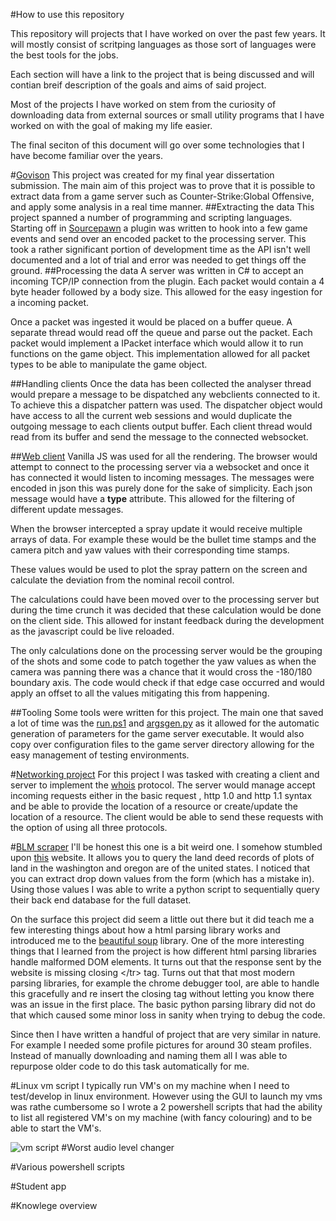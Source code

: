 #How to use this repository

This repository will projects that I have worked on over the past 
few years. It will mostly consist of scritping languages as those
sort of languages were the best tools for the jobs.

Each section will have a link to the project that is being discussed
and will contian breif description of the goals and aims of said project.

Most of the projects I have worked on stem from the curiosity of downloading
data from external sources or small utility programs that I have worked on with
the goal of making my life easier.

The final seciton of this document will go over some technologies that I have
become familiar over the years. 

#[Govison](../GoVision)
This project was created for my final year dissertation submission. The
main aim of this project was to prove that it is possible to extract data
from a game server such as Counter-Strike:Global Offensive, and apply some
analysis in a real time manner.
##Extracting the data
This project spanned a number of programming and scripting languages. 
Starting off in [Sourcepawn](https://wiki.alliedmods.net/Introduction_to_SourcePawn_1.7) a plugin was written to hook into a few game events 
and send over an encoded packet to the processing server. This took a rather
significant portion of development time as the API isn't well documented and a 
lot of trial and error was needed to get things off the ground.
##Processing the data
A server was written in C# to accept an incoming TCP/IP connection from
the plugin. Each packet would contain a 4 byte header followed by a body
size. This allowed for the easy ingestion for a incoming packet.

Once a packet was ingested it would be placed on a buffer queue. A separate
thread would read off the queue and parse out the packet. Each packet would
implement a IPacket interface which would allow it to run functions on the game
object. This implementation allowed for all packet types to be able to
manipulate the game object.

##Handling clients
Once the data has been collected the analyser thread would prepare a message
to be dispatched any webclients connected to it. To achieve this a dispatcher
pattern was used. The dispatcher object would have access to all the current
web sessions and would duplicate the outgoing message to each clients output buffer.
Each client thread would read from its buffer and send the message to the
connected websocket.

##[Web client](../GoVision/GoVisionWeb/)
Vanilla JS was used for all the rendering. The browser would attempt to connect
to the processing server via a websocket and once it has connected it would
listen to incoming messages. The messages were encoded in json this was purely 
done for the sake of simplicity. Each json message would have a **type** attribute.
This allowed for the filtering of different update messages.

When the browser intercepted a spray update it would receive multiple arrays 
of data. For example these would be the bullet time stamps and the camera pitch 
and yaw values with their corresponding time stamps.

These values would be used to plot the spray pattern on the screen and calculate the 
deviation from the nominal recoil control.

The calculations could have been moved over to the processing server but during the time
crunch it was decided that these calculation would be done on the client side.
This allowed for instant feedback during the development as the javascript 
could be live reloaded.

The only calculations done on the processing server would be the grouping of 
the shots and some code to patch together the yaw values as when the camera 
was panning there was a chance that it would cross the -180/180 boundary axis.
The code would check if that edge case occurred and would apply an offset to all
the values mitigating this from happening.

##Tooling
Some tools were written for this project. The main one that saved a lot of time
was the [run.ps1](../GoVision/tools/run.ps1) and [argsgen.py](../GoVision/tools/argsgen/main.py) as it allowed for the automatic generation 
of parameters for the game server executable. It would also copy over configuration 
files to the game server directory allowing for the easy management 
of testing environments.  

#[Networking project](../Networking/)
For this project I was tasked with creating a client and server to implement
the [whois](https://www.rfc-editor.org/rfc/rfc3912.txt) protocol. The server would manage accept incoming requests either in the basic request , http 1.0 and http 1.1 syntax and be able to provide the location of a 
resource or create/update the location of a resource. The client would be able to
send these requests with the option of using all three protocols.

#[BLM scraper](../blmscraper/)
I'll be honest this one is a bit weird one. I somehow stumbled upon [this](https://www.blm.gov/or/landrecords/survey/ySrvy1.php) website. 
It allows you to query the land deed records of plots of land in the 
washington and oregon are of the united states. I noticed that you can extract 
drop down values from the form (which has a mistake in). Using those values I was
able to write a python script to sequentially query their back end database for
the full dataset.

On the surface this project did seem a little out there but it did teach me a few
interesting things about how a html parsing library works and introduced me to the
[beautiful soup](https://www.crummy.com/software/BeautifulSoup/bs4/doc/) library. One of the more interesting things that I learned from the project 
is how different html parsing libraries handle malformed DOM elements. It turns out 
that the response sent by the website is missing closing <\/tr> tag. Turns out that 
that most modern parsing libraries, for example the chrome debugger tool, are able
to handle this gracefully and re insert the closing tag without letting you know there
was an issue in the first place. The basic python parsing library did not do that
which caused some minor loss in sanity when trying to debug the code.

Since then I have written a handful of project that are very similar in nature.
For example I needed some profile pictures for around 30 steam profiles. Instead of
manually downloading and naming them all I was able to repurpose older code 
to do this task automatically for me.

#Linux vm script
I typically run VM's on my machine when I need to test/develop in linux 
environment. However using the GUI to launch my vms was rathe cumbersome 
so I wrote a 2 powershell scripts that had the ability to list all registered
VM's on my machine (with fancy colouring) and to be able to start the VM's.

![vm script](../img/Powershell.png)
#Worst audio level changer

#Various powershell scripts

#Student app

#Knowlege overview
